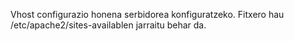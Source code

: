 Vhost configurazio honena serbidorea konfiguratzeko.
Fitxero hau /etc/apache2/sites-availablen jarraitu behar da.
